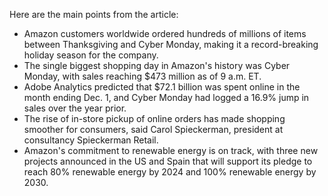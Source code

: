 Here are the main points from the article:

* Amazon customers worldwide ordered hundreds of millions of items between Thanksgiving and Cyber Monday, making it a record-breaking holiday season for the company.
* The single biggest shopping day in Amazon's history was Cyber Monday, with sales reaching $473 million as of 9 a.m. ET.
* Adobe Analytics predicted that $72.1 billion was spent online in the month ending Dec. 1, and Cyber Monday had logged a 16.9% jump in sales over the year prior.
* The rise of in-store pickup of online orders has made shopping smoother for consumers, said Carol Spieckerman, president at consultancy Spieckerman Retail.
* Amazon's commitment to renewable energy is on track, with three new projects announced in the US and Spain that will support its pledge to reach 80% renewable energy by 2024 and 100% renewable energy by 2030.